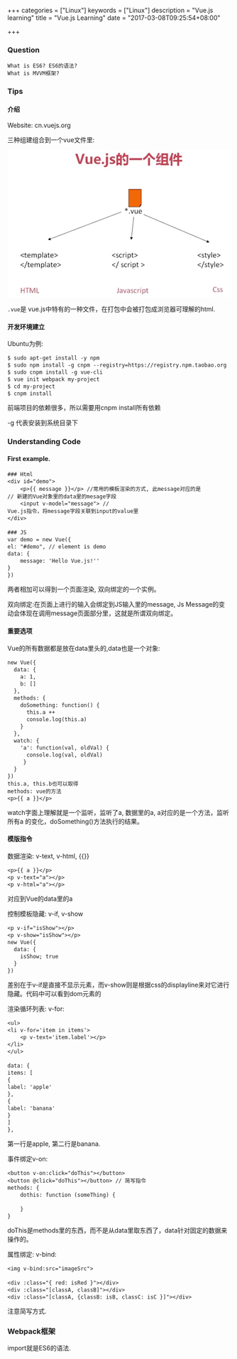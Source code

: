 +++
categories = ["Linux"]
keywords = ["Linux"]
description = "Vue.js learning"
title = "Vue.js Learning"
date = "2017-03-08T09:25:54+08:00"

+++
### Question

```
What is ES6? ES6的语法?    
What is MVVM框架? 
```

### Tips
#### 介绍
Website: cn.vuejs.org    

三种组建组合到一个vue文件里:    

![/images/2017_03_08_09_35_42_887x580.jpg](/images/2017_03_08_09_35_42_887x580.jpg)

`.vue`是 vue.js中特有的一种文件，在打包中会被打包成浏览器可理解的html.    
#### 开发环境建立
Ubuntu为例:    

```
$ sudo apt-get install -y npm
$ sudo npm install -g cnpm --registry=https://registry.npm.taobao.org
$ sudo cnpm install -g vue-cli
$ vue init webpack my-project
$ cd my-project
$ cnpm install
```
前端项目的依赖很多，所以需要用cnpm install所有依赖

-g 代表安装到系统目录下     
### Understanding Code
#### First example.
```
### Html
<div id="demo">
	<p>{{ message }}</p> //常用的模板渲染的方式, 此message对应的是
// 新建的Vue对象里的data里的mesage字段
	<input v-model="message"> //
Vue.js指令，将message字段关联到input的value里
</div>

### JS
var demo = new Vue({
el: "#demo", // element is demo
data: {
	message: 'Hello Vue.js!''
}	
})
```
两者相加可以得到一个页面渲染, 双向绑定的一个实例。    

双向绑定:在页面上进行的输入会绑定到JS输入里的message, Js
Message的变动会体现在调用message页面部分里，这就是所谓双向绑定。    
#### 重要选项
Vue的所有数据都是放在data里头的,data也是一个对象:    

```
new Vue({
  data: {
    a: 1, 
    b: []
  },
  methods: {
    doSomething: function() {
      this.a ++
      console.log(this.a)
    }
  },
  watch: {
    'a': function(val, oldVal) {
      console.log(val, oldVal)
     }
  }
})
this.a, this.b也可以取得
methods: vue的方法
<p>{{ a }}</p>
```
watch字面上理解就是一个监听，监听了a, 数据里的a, a对应的是一个方法，监听所有a
的变化，doSomething()方法执行的结果。   

#### 模版指令
数据渲染: v-text, v-html, {{}}    

```
<p>{{ a }}</p>
<p v-text="a"></p>
<p v-html="a"></p>
```
对应到Vue的data里的a    

控制模板隐藏: v-if, v-show    

```
<p v-if="isShow"></p>
<p v-show="isShow"></p>
new Vue({
  data: {
    isShow; true
  }
})
```
差别在于v-if是直接不显示元素，而v-show则是根据css的displayline来对它进行隐藏。代码中可以看到dom元素的

渲染循环列表: v-for:    

```
<ul>
<li v-for='item in items'>
	<p v-text='item.label'></p>
</li>
</ul>

data: {
items: [
{
label: 'apple'
},
{
label: 'banana'
}
]
},
```    
第一行是apple, 第二行是banana.   

事件绑定v-on:    

```
<button v-on:click="doThis"></button>
<button @click="doThis"></button> // 简写指令
methods: {
	dothis: function (someThing) {
	
	}
}
``` 
doThis是methods里的东西，而不是从data里取东西了，data针对固定的数据来操作的。    

属性绑定: v-bind:    

```
<img v-bind:src="imageSrc">

<div :class="{ red: isRed }"></div>
<div :class="[classA, classB]"></div>
<div :class="[classA, {classB: isB, classC: isC }]"></div>
```
注意简写方式.    

### Webpack框架
import就是ES6的语法.
